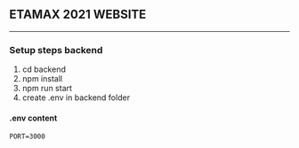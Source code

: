 ## ETAMAX 2021 WEBSITE
---
### Setup steps backend
1. cd backend
2. npm install
3. npm run start
4. create .env in backend folder   
#### .env content
```
PORT=3000
```
